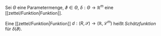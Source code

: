 Sei $\Theta$ eine Parametermenge, $\vartheta \in \Theta$, $\delta : \Theta \to \mathbb{R}^m$ eine [[zettel/Funktion|Funktion]].

Eine [[zettel/Funktion|Funktion]] $d : (R, \mathscr{S}) \to (\mathbb{R}, \mathcal{L}^m)$ heißt *Schätzfunktion* für $\delta(\vartheta)$.